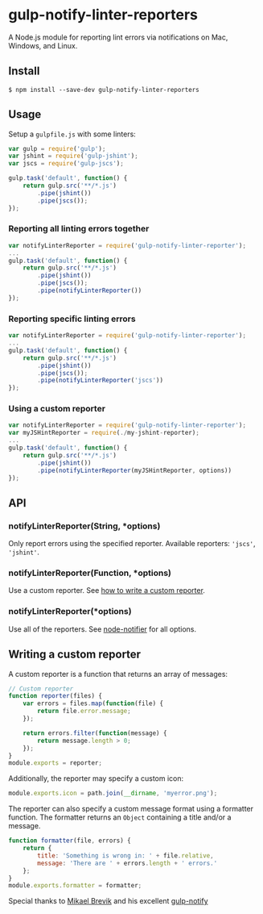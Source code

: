 # gulp-notify-linter-reporters
A Node.js module for reporting lint errors via notifications on Mac, Windows, and Linux.

## Install

```
$ npm install --save-dev gulp-notify-linter-reporters
```

## Usage

Setup a `gulpfile.js` with some linters:

```JavaScript
var gulp = require('gulp');
var jshint = require('gulp-jshint');
var jscs = require('gulp-jscs');

gulp.task('default', function() {
	return gulp.src('**/*.js')
		.pipe(jshint())
		.pipe(jscs());
});

```

### Reporting all linting errors together
```JavaScript
var notifyLinterReporter = require('gulp-notify-linter-reporter');
...
gulp.task('default', function() {
	return gulp.src('**/*.js')
		.pipe(jshint())
		.pipe(jscs());
		.pipe(notifyLinterReporter())
});

```

### Reporting specific linting errors

```JavaScript
var notifyLinterReporter = require('gulp-notify-linter-reporter');
...
gulp.task('default', function() {
	return gulp.src('**/*.js')
		.pipe(jshint())
		.pipe(jscs());
		.pipe(notifyLinterReporter('jscs'))
});

```

### Using a custom reporter

```JavaScript
var notifyLinterReporter = require('gulp-notify-linter-reporter');
var myJSHintReporter = require(./my-jshint-reporter);
...
gulp.task('default', function() {
	return gulp.src('**/*.js')
		.pipe(jshint())
		.pipe(notifyLinterReporter(myJSHintReporter, options))
});

```

## API

### notifyLinterReporter(String, *options)

Only report errors using the specified reporter. Available reporters: `'jscs'`, `'jshint'`.

### notifyLinterReporter(Function, *options)

Use a custom reporter. See [how to write a custom reporter](#writing-a-custom-reporter).

### notifyLinterReporter(*options)

Use all of the reporters. See [node-notifier][github-node-notifier] for all options.

## Writing a custom reporter

A custom reporter is a function that returns an array of messages:

```JavaScript
// Custom reporter
function reporter(files) {
	var errors = files.map(function(file) {
		return file.error.message;
	});

	return errors.filter(function(message) {
		return message.length > 0;
	});
}
module.exports = reporter;
```

Additionally, the reporter may specify a custom icon:
```JavaScript
module.exports.icon = path.join(__dirname, 'myerror.png');
```

The reporter can also specify a custom message format using a formatter function. The formatter returns an `Object` containing a title and/or a message.

```JavaScript
function formatter(file, errors) {
	return {
		title: 'Something is wrong in: ' + file.relative,
		message: 'There are ' + errors.length + ' errors.'
	};
}
module.exports.formatter = formatter;
```

Special thanks to [Mikael Brevik][mikaelbr] and his excellent [gulp-notify][github-gulp-notify]

[github-node-notifier]: https://github.com/mikaelbr/node-notifier
[mikaelbr]: https://github.com/mikaelbr
[github-gulp-notify]: https://github.com/mikaelbr/gulp-notify
